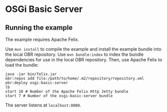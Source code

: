 # OSGi Basic Server

## Running the example

The example requires Apache Felix.

Use `mvn install` to compile the example and install the example bundle into the local OBR repository.
Use `mvn bundle:index` to index the bundle dependencies for use in the local OBR repository.
Then, use Apache Felix to load the bundle:

```
java -jar bin/felix.jar
obr:repos add file:/path/to/home/.m2/repository/repository.xml
obr:deploy osgi-basic-server
lb
start 10 # Number of the Apache Felix Http Jetty bundle
start 7 # Number of the osgi-basic-server bundle
```

The server listens at `localhost:8080`.
